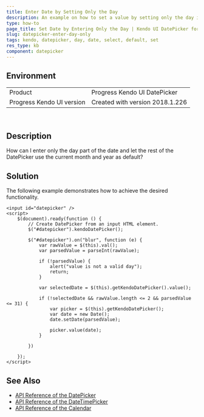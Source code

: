 ```yaml
---
title: Enter Date by Setting Only the Day
description: An example on how to set a value by setting only the day in the Kendo UI DatePicker.
type: how-to
page_title: Set Date by Entering Only the Day | Kendo UI DatePicker for jQuery
slug: datepicker-enter-day-only
tags: kendo, datepicker, day, date, select, default, set
res_type: kb
component: datepicker
---
```


## Environment

<table>
 <tr>
  <td>Product</td>
  <td>Progress Kendo UI DatePicker</td>
 </tr>
 <tr>
  <td>Progress Kendo UI version</td>
  <td>Created with version 2018.1.226</td>
 </tr>
</table>
 

## Description

How can I enter only the day part of the date and let the rest of the DatePicker use the current month and year as default?

## Solution

The following example demonstrates how to achieve the desired functionality.

```dojo
<input id="datepicker" />
<script>
    $(document).ready(function () {
        // Create DatePicker from an input HTML element.
        $("#datepicker").kendoDatePicker();

        $("#datepicker").on("blur", function (e) {
            var rawValue = $(this).val();
            var parsedValue = parseInt(rawValue);

            if (!parsedValue) {
                alert("value is not a valid day");
                return;
            }

            var selectedDate = $(this).getKendoDatePicker().value();

            if (!selectedDate && rawValue.length <= 2 && parsedValue <= 31) {
                var picker = $(this).getKendoDatePicker();
                var date = new Date();
                date.setDate(parsedValue);

                picker.value(date);
            }

        })

    });
</script>
```

## See Also

* [API Reference of the DatePicker](https://docs.telerik.com/kendo-ui/api/javascript/ui/datepicker)
* [API Reference of the DateTimePicker](https://docs.telerik.com/kendo-ui/api/javascript/ui/datetimepicker)
* [API Reference of the Calendar](https://docs.telerik.com/kendo-ui/api/javascript/ui/calendar)
